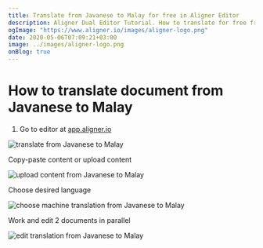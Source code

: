 ```yaml
---
title: Translate from Javanese to Malay for free in Aligner Editor
description: Aligner Dual Editor Tutorial. How to translate for free from Javanese to Malay. Aligner is multilingual document management platform. 
ogImage: "https://www.aligner.io/images/aligner-logo.png"
date: 2020-05-06T07:09:21+03:00
image: ../images/aligner-logo.png
onBlog: true
---
```


# How to translate document from Javanese to Malay

1. Go to editor at [app.aligner.io](https://app.aligner.io "Aligner App web page")

![translate from Javanese to Malay](../aligner-blank-editor.png "translate from Javanese to Malay")

Copy-paste content or upload content

![upload content from Javanese to Malay](../aligner-uploaded-document.png "upload content from Javanese to Malay")

Choose desired language

![choose machine translation from Javanese to Malay](../aligner-language-dropdown.png "choose machine translation from Javanese to Malay")

Work and edit 2 documents in parallel

![edit translation from Javanese to Malay](../aligner-double-sitded-editor.png "edit translation from Javanese to Malay")

